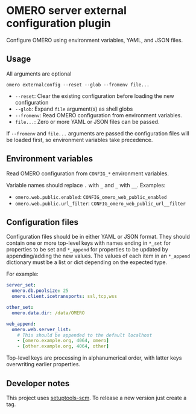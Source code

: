 # OMERO server external configuration plugin

Configure OMERO using environment variables, YAML, and JSON files.

## Usage

All arguments are optional

    omero externalconfig --reset --glob --fromenv file...

- `--reset`: Clear the existing configuration before loading the new configuration
- `--glob`: Expand `file` argument(s) as shell globs
- `--fromenv`: Read OMERO configuration from environment variables.
- `file...`: Zero or more YAML or JSON files can be passed.

If `--fromenv` and `file...` arguments are passed the configuration files will be loaded first, so environment variables take precedence.

## Environment variables

Read OMERO configuration from `CONFIG_*` environment variables.

Variable names should replace `.` with `_` and `_` with `__`.
Examples:

- `omero.web.public.enabled`: `CONFIG_omero_web_public_enabled`
- `omero.web.public.url_filter`: `CONFIG_omero_web_public_url__filter`

## Configuration files

Configuration files should be in either YAML or JSON format.
They should contain one or more top-level keys with names ending in `*_set` for properties to be set and `*_append` for properties to be updated by appending/adding the new values.
The values of each item in an `*_append` dictionary must be a list or dict depending on the expected type.

For example:

```yaml
server_set:
  omero.db.poolsize: 25
  omero.client.icetransports: ssl,tcp,wss

other_set:
  omero.data.dir: /data/OMERO

web_append:
  omero.web.server_list:
    # This should be appended to the default localhost
    - [omero.example.org, 4064, omero]
    - [other.example.org, 4064, other]
```

Top-level keys are processing in alphanumerical order, with latter keys overwriting earlier properties.

## Developer notes

This project uses [setuptools-scm](https://pypi.org/project/setuptools-scm/).
To release a new version just create a tag.
